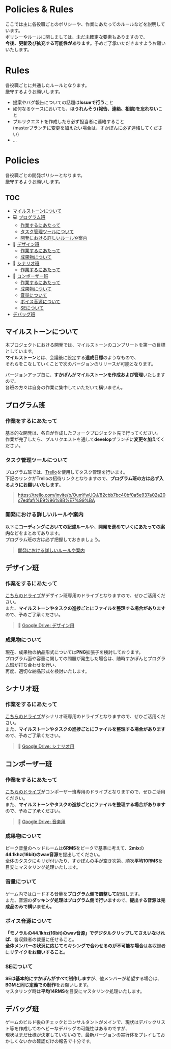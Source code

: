 # Policies & Rules
ここでは主に各役職ごとのポリシーや、作業にあたってのルールなどを説明しています。  
ポリシーやルールに関しましては、未だ未確定な要素もありますので、  
**今後、更新及び拡充する可能性があります**。予めご了承いただきますようお願いいたします。

# Rules
各役職ごとに共通したルールとなります。  
厳守するようお願いします。

- 提案やバグ報告についての話題は**Issueで行う**こと
- 如何なるケースにおいても、**ほうれんそう(報告、連絡、相談)**を**忘れない**こと
- プルリクエストを作成したら必ず担当者に連絡すること  
  (masterブランチに変更を加えたい場合は、すかぽんに必ず連絡してください)
- ...

# Policies
各役職ごとの開発ポリシーとなります。  
厳守するようお願いします。

## TOC
- [マイルストーンについて](#milestone)
- :computer: [プログラム班](#p-pg)
  - [作業するにあたって](#p-pg01)
  - [タスク管理ツールについて](#p-pg02)
  - [開発における詳しいルールや案内](#p-pg03)
- :art: [デザイン班](#p-dg)
  - [作業するにあたって](#p-dg01)
  - [成果物について](#p-dg02)
- :pencil: [シナリオ班](#p-sn)
  - [作業するにあたって](#p-sn01)
- :musical_note: [コンポーザー班](#p-cp)
  - [作業するにあたって](#p-cp01)
  - [成果物について](#p-cp02)
  - [音量について](#p-cp03)
  - [ボイス音源について](#p-cp04)
  - [SEについて](#p-cp05)
- [デバッグ班](#p-db)

<a id="milestone"></a>
## マイルストーンについて
本プロジェクトにおける開発では、マイルストーンのコンプリートを第一の目標としています。  
**マイルストーン**とは、会議後に設定する**達成目標**のようなもので、  
それらをこなしていくことで次のバージョンのリリースが可能となります。  

バージョンアップ毎に、**すかぽん**が**マイルストーンを作成および管理**いたしますので、  
各班の方々は自身の作業に集中していただいて構いません。  

<a id="p-pg"></a>
## プログラム班
<a id="p-pg01"></a>
### 作業をするにあたって
基本的な開発は、各自が作成したフォークプロジェクト先で行ってください。  
作業が完了したら、プルリクエストを通して**develop**ブランチに**変更を加えて**ください。

<a id="p-pg02"></a>
### タスク管理ツールについて
プログラム班では、[Trello](https://trello.com/)を使用してタスク管理を行います。  
下記のリンクがTrelloの招待リンクとなりますので、**プログラム班の方は必ず入るようにお願いいたします**。

> https://trello.com/invite/b/OumYwUQJ/82cbb7bc40bf0a5e937a02a20c7edfaf/%E9%96%8B%E7%99%BA

<a id="p-pg03"></a>
### 開発における詳しいルールや案内
以下に**コーディングにおいての記述ルール**や、**開発を進めていくにあたっての案内**などをまとめてあります。  
プログラム班の方は必ず把握しておきましょう。

> [開発における詳しいルールや案内](CONTRIBUTING.md)

<a id="p-dg"></a>
## デザイン班
<a id="p-dg01"></a>
### 作業をするにあたって
[こちらのドライブ](https://drive.google.com/drive/folders/1wUyJSDGiDpTpYQaO3C6iOGdMGf2suddR?usp=sharing)がデザイン班専用のドライブとなりますので、ぜひご活用ください。  
また、**マイルストーンやタスクの進捗ごとにファイルを整理する場合があります**ので、予めご了承ください。
> :art: [Google Drive: デザイン用](https://drive.google.com/drive/folders/1wUyJSDGiDpTpYQaO3C6iOGdMGf2suddR?usp=sharing)

<a id="p-dg02"></a>
### 成果物について
現在、成果物の納品形式については**PNG**拡張子を検討しております。  
プログラム面や容量に関しての問題が発生した場合は、随時すかぽんとプログラム班が打ち合わせを行い、  
再度、適切な納品形式を検討いたします。

<a id="p-sn"></a>
## シナリオ班
<a id="p-sn01"></a>
### 作業をするにあたって
[こちらのドライブ](https://drive.google.com/drive/folders/1S1hxwCpR1rBKjGiNQPfGl1Ug_nOrwqn_?usp=sharing)がシナリオ班専用のドライブとなりますので、ぜひご活用ください。  
また、**マイルストーンやタスクの進捗ごとにファイルを整理する場合があります**ので、予めご了承ください。
> :pencil: [Google Drive: シナリオ用](https://drive.google.com/drive/folders/1S1hxwCpR1rBKjGiNQPfGl1Ug_nOrwqn_?usp=sharing)

<a id="p-cp"></a>
## コンポーザー班
<a id="p-cp01"></a>
### 作業をするにあたって
[こちらのドライブ](https://drive.google.com/drive/folders/1FVkr32ALH1-b_zROuPiwdX3puqE8kTnR?usp=sharing)がコンポーザー班専用のドライブとなりますので、ぜひご活用ください。  
また、**マイルストーンやタスクの進捗ごとにファイルを整理する場合があります**ので、予めご了承ください。
> :musical_note: [Google Drive: 音楽用](https://drive.google.com/drive/folders/1FVkr32ALH1-b_zROuPiwdX3puqE8kTnR?usp=sharing)

<!-- 要修正 -->

<a id="p-cp02"></a>
### 成果物について
ピーク音量のヘッドルームは**6RMS**をピークで基準に考えて、**2mix**の**44.1khz(16bit)**の**wav音源**を提出してください。  
全体のタスクにキリが付いたり、すかぽんの手が空き次第、順次**平均10RMS**を目安にマスタリング処理いたします。

<a id="p-cp03"></a>
### 音量について
ゲーム内ではロードする音量を**プログラム側で調整して**配信します。  
また、音源の**ダッキング処理はプログラム側で行います**ので、**提出する音源は完成品のみで構いません。**

<a id="p-cp04"></a>

### ボイス音源について
**「モノラルの44.1khz(16bit)のwav音源」**で**デジタルクリップしてさえいなければ**、各収録者の裁量に任せること。  
**全体メンバーの状況に応じてミキシングで合わせるのが不可能な場合**は各収録者に**リテイクをお願いすること。**

<a id="p-cp05"></a>
### SEについて
**SEは基本的にすかぽんがすべて制作します**が、他メンバーが希望する場合は、**BGMと同じ定義での制作**をお願いします。  
マスタリング時は**平均14RMS**を目安にマスタリンク処理いたします。

<!-- ここまで -->

<a id="p-db"></a>
## デバッグ班
ゲームのビルド後のチェックとコンサルタントがメインで、現状はデバックリスト等を作成してのヘビーなデバッグの可能性はあるのですが、  
現状はまだ仕様が決定していないので、最新バージョンの実行体をプレイしておかしくないかの確認だけの報告で十分です。
